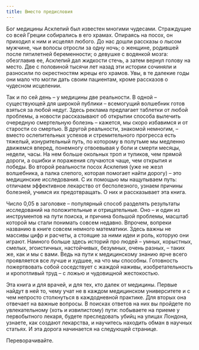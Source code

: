 ```yaml
---
title: Вместо предисловия
---
```


Бог медицины Асклепий был известен многими чудесами. Страждущие со всей Греции собирались в его храмах. Опираясь на посох, он приходил к ним и исцелял любого. До нас дошли рассказы о лысом мужчине, чьи волосы отросли за одну ночь; о женщине, родившей после пятилетней беременности; о девушке с водянкой мозга: обезглавив ее, Асклепий дал жидкости стечь, а затем вернул голову на место. Две с половиной тысячи лет назад эти истории сочиняли и разносили по окрестностям жрецы его храмов. Увы, в те далекие годы они мало что могли дать своим пациентам, кроме рассказов о чудесном исцелении.

Так и по сей день – у медицины две реальности. В одной – существующей для широкой публики – всемогущий волшебник готов взяться за любой недуг. Здесь реклама предлагает таблетки от любой проблемы, а новости рассказывают об открытии способа вылечить очередную смертельную болезнь – кажется, мы скоро избавимся и от старости со смертью. В другой реальности, знакомой немногим, – вместо ослепительных успехов и стремительного прогресса есть тяжелый, изнурительный путь, по которому в полутьме мы медленно движемся вперед, понемногу отвоевывая у боли и смерти месяцы, недели, часы. На нем больше окольных троп и тупиков, чем прямой дороги, а ошибки и поражения случаются чаще, чем открытия и победы. Во второй реальности посох Асклепия (уже не жезл волшебника, а палка слепого, которая помогает найти дорогу) – это медицинские исследования. С их помощью мы нащупываем путь: отличаем эффективное лекарство от бесполезного, узнаем причины болезней, учимся их предотвращать. О них и рассказывает эта книга.

Число 0,05 в заголовке – популярный способ разделять результаты исследований на положительные и отрицательные. Оно – и один из инструментов на пути поиска, и причина большой проблемы, масштаб которой мы стали понимать совсем недавно. Впрочем, вопреки названию в книге совсем немного математики. Здесь важны не массивы цифр и расчеты, а стоящие за ними идеи и роль, которую они играют. Намного больше здесь историй про людей – умных, корыстных, смелых, эгоистичных, настойчивых, безумных, очень разных, – таких же, как и мы с вами. Ведь на пути к медицинскому знанию ярче всего проявляется все лучше и худшее, на что мы способны. Готовность пожертвовать собой соседствует с жаждой наживы, изобретательность и кропотливый труд – с ложью и чудовищной жестокостью.

Эта книга и для врачей, и для тех, кто далек от медицины. Первые найдут в ней то, чему учат не в каждом медицинском университете и с чем непросто столкнуться в каждодневной практике. Для вторых она отвечает на важные вопросы. В поисках ответов на них вы пройдете по увлекательному (хоть и извилистому) пути: побываете на приеме у первобытного лекаря, будете преследовать убийц на улицах Лондона, узнаете, как создают лекарства, и научитесь находить обман в научных статьях. И эта дорога начинается на следующей странице.

Переворачивайте.